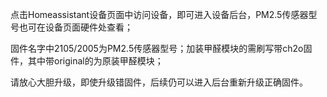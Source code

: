 点击Homeassistant设备页面中访问设备，即可进入设备后台，PM2.5传感器型号也可在设备页面硬件处查看；

固件名字中2105/2005为PM2.5传感器型号；加装甲醛模块的需刷写带ch2o固件，其中带original的为原装甲醛模块；

请放心大胆升级，即使升级错固件，后续仍可以进入后台重新升级正确固件。
